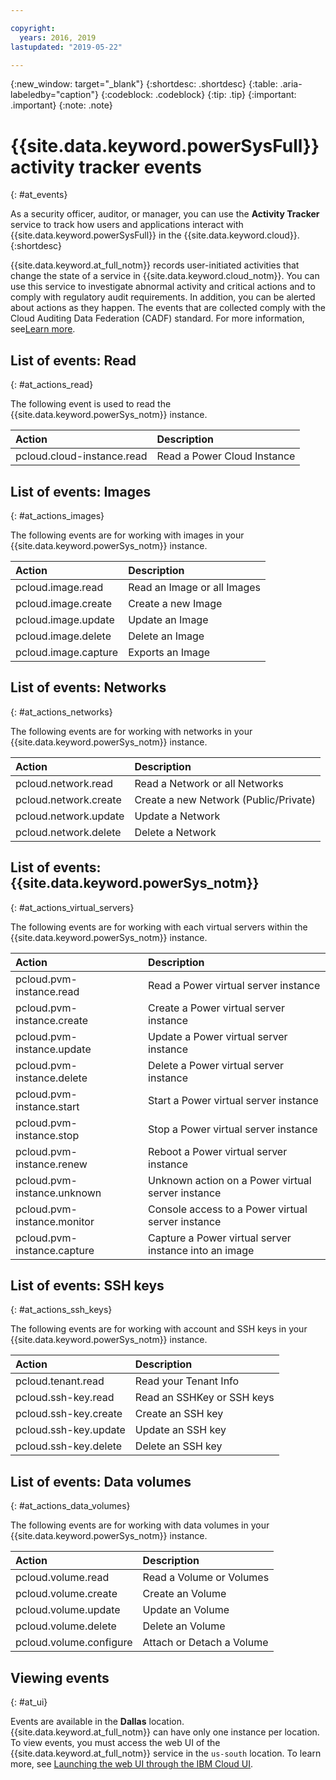 ```yaml
---

copyright:
  years: 2016, 2019
lastupdated: "2019-05-22"

---
```


{:new_window: target="_blank"}
{:shortdesc: .shortdesc}
{:table: .aria-labeledby="caption"}
{:codeblock: .codeblock}
{:tip: .tip}
{:important: .important}
{:note: .note}

# {{site.data.keyword.powerSysFull}} activity tracker events
{: #at_events}

As a security officer, auditor, or manager, you can use the **Activity Tracker** service to track how users and applications interact with {{site.data.keyword.powerSysFull}} in the {{site.data.keyword.cloud}}.
{:shortdesc}

{{site.data.keyword.at_full_notm}} records user-initiated activities that change the state of a service in {{site.data.keyword.cloud_notm}}. You can use this service to investigate abnormal activity and critical actions and to comply with regulatory audit requirements. In addition, you can be alerted about actions as they happen. The events that are collected comply with the Cloud Auditing Data Federation (CADF) standard. For more information, see[Learn more](/docs/services/Activity-Tracker-with-LogDNA?topic=logdnaat-getting-started#getting-started).

## List of events: Read
{: #at_actions_read}

The following event is used to read the {{site.data.keyword.powerSys_notm}} instance.

| Action                     | Description                     |
|:---------------------------|:--------------------------------|
| pcloud.cloud-instance.read | Read a Power Cloud Instance     |

## List of events: Images
{: #at_actions_images}

The following events are for working with images in your {{site.data.keyword.powerSys_notm}} instance.

| Action                     | Description                     |
|:---------------------------|:--------------------------------|
| pcloud.image.read          | Read an Image or all Images     |
| pcloud.image.create        | Create a new Image              |
| pcloud.image.update        | Update an Image                 |
| pcloud.image.delete        | Delete an Image                 |
| pcloud.image.capture       | Exports an Image                |

## List of events: Networks
{: #at_actions_networks}

The following events are for working with networks in your {{site.data.keyword.powerSys_notm}} instance.

| Action                     | Description                           |
|:---------------------------|:--------------------------------------|
| pcloud.network.read        | Read a Network or all Networks        |
| pcloud.network.create      | Create a new Network (Public/Private) |
| pcloud.network.update      | Update a Network                      |
| pcloud.network.delete      | Delete a Network                      |

## List of events: {{site.data.keyword.powerSys_notm}}
{: #at_actions_virtual_servers}

The following events are for working with each virtual servers within the {{site.data.keyword.powerSys_notm}} instance.

| Action                        | Description                          |
|:------------------------------|:-------------------------------------|
| pcloud.pvm-instance.read      | Read a Power virtual server instance                  |
| pcloud.pvm-instance.create    | Create a Power virtual server instance                |
| pcloud.pvm-instance.update    | Update a Power virtual server instance                |
| pcloud.pvm-instance.delete    | Delete a Power virtual server instance                |
| pcloud.pvm-instance.start     | Start a Power virtual server instance                 |
| pcloud.pvm-instance.stop      | Stop a Power virtual server instance                  |
| pcloud.pvm-instance.renew     | Reboot a Power virtual server instance                |
| pcloud.pvm-instance.unknown   | Unknown action on a Power virtual server instance     |
| pcloud.pvm-instance.monitor   | Console access to a Power virtual server instance     |
| pcloud.pvm-instance.capture   | Capture a Power virtual server instance into an image |

## List of events: SSH keys
{: #at_actions_ssh_keys}

The following events are for working with account and SSH keys in your {{site.data.keyword.powerSys_notm}} instance.

| Action                   | Description                 |
|:-------------------------|:----------------------------|
| pcloud.tenant.read       | Read your Tenant Info       |
| pcloud.ssh-key.read      | Read an SSHKey or SSH keys  |
| pcloud.ssh-key.create    | Create an SSH key           |
| pcloud.ssh-key.update    | Update an SSH key           |
| pcloud.ssh-key.delete    | Delete an SSH key           |

## List of events: Data volumes
{: #at_actions_data_volumes}

The following events are for working with data volumes in your {{site.data.keyword.powerSys_notm}} instance.

| Action                   | Description                 |
|:-------------------------|:----------------------------|
| pcloud.volume.read       | Read a Volume or Volumes    |
| pcloud.volume.create     | Create an Volume            |
| pcloud.volume.update     | Update an Volume            |
| pcloud.volume.delete     | Delete an Volume            |
| pcloud.volume.configure  | Attach or Detach a Volume   |

## Viewing events
{: #at_ui}

Events are available in the **Dallas** location. {{site.data.keyword.at_full_notm}} can have only one instance per location. To view events, you must access the web UI of the {{site.data.keyword.at_full_notm}} service in the `us-south` location. To learn more, see [Launching the web UI through the IBM Cloud UI](/docs/services/Activity-Tracker-with-LogDNA?topic=logdnaat-launch#launch_step2).
